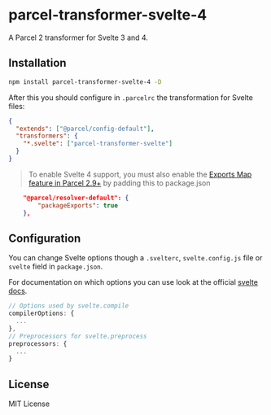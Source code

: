 # parcel-transformer-svelte-4

A Parcel 2 transformer for Svelte 3 and 4.

## Installation

```bash
npm install parcel-transformer-svelte-4 -D
```

After this you should configure in `.parcelrc` the transformation for Svelte files:

```json
{
  "extends": ["@parcel/config-default"],
  "transformers": {
    "*.svelte": ["parcel-transformer-svelte"]
  }
}
```

> To enable Svelte 4 support, you must also enable the [Exports Map feature in Parcel 2.9+](https://parceljs.org/blog/v2-9-0/#new-resolver) by padding this to package.json
```json
	"@parcel/resolver-default": {
		"packageExports": true
	},
```

## Configuration

You can change Svelte options though a `.svelterc`, `svelte.config.js` file or `svelte` field
in `package.json`.

For documentation on which options you can use look at the official
[svelte docs](https://github.com/sveltejs/svelte).

```js
// Options used by svelte.compile
compilerOptions: {
  ...
},
// Preprocessors for svelte.preprocess
preprocessors: {
  ...
}
```

## License

MIT License

